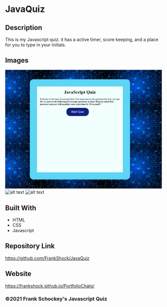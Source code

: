 # JavaQuiz

## Description
This is my Javascript quiz. it has  a  active timer, score keeping, and a place for you to type in your initials.  

## Images
![alt text](https://github.com/FrankShock/JavaQuiz/blob/main/assests/images/JavaquizSC1.JPG)
![alt text](https://frankshock.github.io/JavaQuiz/assets/images/JavaquizSC2.JPG)
![alt text](https://frankshock.github.io/JavaQuiz/assets/images/JavaquizSC3.JPG)

## Built With
* HTML
* CSS
* Javascript

## Repository Link
https://github.com/FrankShock/JavaQuiz
## Website
https://frankshock.github.io/PortfolioChalg/


### ©2021 Frank Schockey's Javascript Quiz

